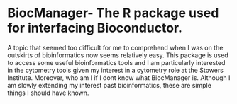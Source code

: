# BiocManager- The R package used for interfacing Bioconductor. 

A topic that seemed too difficult for me to comprehend when I was on the outskirts of bioinformatics
now seems relatively easy. This package is used to access some useful bioinformatics 
tools and I am particularly interested in the cytometry tools given my interest in a 
cytometry role at the Stowers Institute. Moreover, who am I if I dont know what BiocManager is.
Although I am slowly extending my interest past bioinformatics, these are simple things
I should have known.
